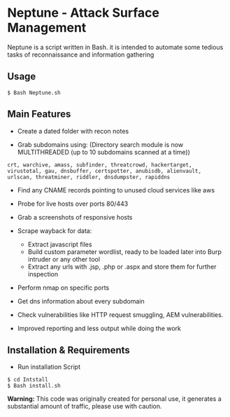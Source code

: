 
# Neptune - Attack Surface Management

 Neptune is a script written in Bash. it is intended to automate some tedious tasks of reconnaissance and information gathering 

## Usage
```
$ Bash Neptune.sh 
```

## Main Features
- Create a dated folder with recon notes 

- Grab subdomains using: (Directory search module is now MULTITHREADED (up to 10 subdomains scanned at a time))
```
crt, warchive, amass, subfinder, threatcrowd, hackertarget, virustotal, gau, dnsbuffer, certspotter, anubisdb, alienvault, urlscan, threatminer, riddler, dnsdumpster, rapiddns
```

- Find any CNAME records pointing to unused cloud services like aws

- Probe for live hosts over ports 80/443

- Grab a screenshots of responsive hosts

- Scrape wayback for data:

    * Extract javascript files
    * Build custom parameter wordlist, ready to be loaded later into Burp intruder or any other tool
    * Extract any urls with .jsp, .php or .aspx and store them for further inspection

- Perform nmap on specific ports

- Get dns information about every subdomain

- Check vulnerabilities like HTTP request smuggling, AEM vulnerabilities.

- Improved reporting and less output while doing the work

## Installation & Requirements

* Run installation Script 
 ```
 $ cd Intstall
 $ Bash install.sh 
 ```

 **Warning:** This code was originally created for personal use, it generates a substantial amount of traffic, please use with caution.

